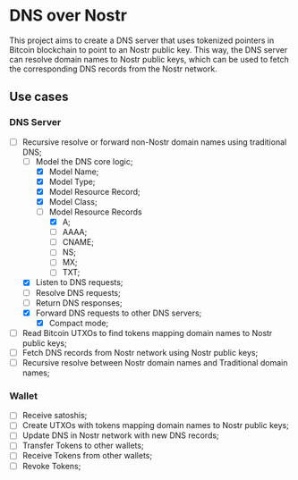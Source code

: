 # DNS over Nostr

This project aims to create a DNS server that uses tokenized pointers in Bitcoin
blockchain to point to an Nostr public key. This way, the DNS server can resolve
domain names to Nostr public keys, which can be used to fetch the corresponding
DNS records from the Nostr network.

## Use cases

### DNS Server

- [ ] Recursive resolve or forward non-Nostr domain names using traditional DNS;
  - [ ] Model the DNS core logic;
    - [x] Model Name;
    - [x] Model Type;
    - [x] Model Resource Record;
    - [x] Model Class;
    - [ ] Model Resource Records
      - [x] A;
      - [ ] AAAA;
      - [ ] CNAME;
      - [ ] NS;
      - [ ] MX;
      - [ ] TXT;
  - [x] Listen to DNS requests;
  - [ ] Resolve DNS requests;
  - [ ] Return DNS responses;
  - [x] Forward DNS requests to other DNS servers;
    - [x] Compact mode;
- [ ] Read Bitcoin UTXOs to find tokens mapping domain names to Nostr public keys;
- [ ] Fetch DNS records from Nostr network using Nostr public keys;
- [ ] Recursive resolve between Nostr domain names and Traditional domain names;

### Wallet

- [ ] Receive satoshis;
- [ ] Create UTXOs with tokens mapping domain names to Nostr public keys;
- [ ] Update DNS in Nostr network with new DNS records;
- [ ] Transfer Tokens to other wallets;
- [ ] Receive Tokens from other wallets;
- [ ] Revoke Tokens;
